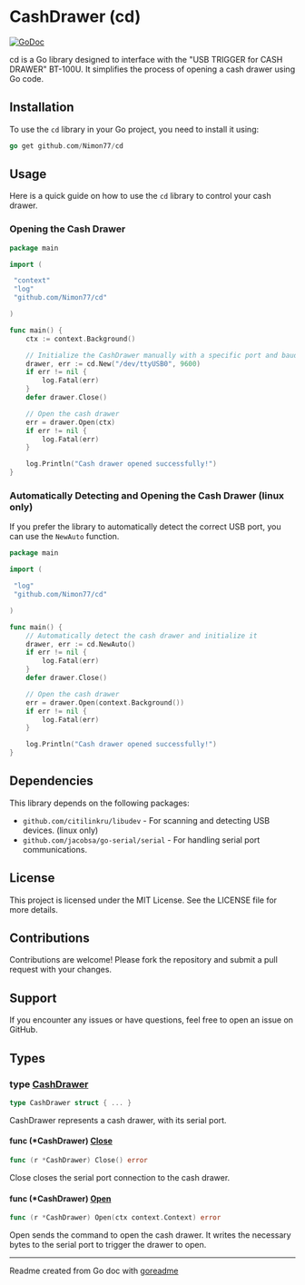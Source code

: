 <!-- File generated by github.com/posener/goreadme DO NOT EDIT. -->

# CashDrawer (cd)

[![GoDoc](https://pkg.go.dev/badge/pkgsite/pkg.svg)](https://pkg.go.dev/github.com/Nimon77/cd)

cd is a Go library designed to interface with the "USB TRIGGER for CASH DRAWER" BT-100U. It simplifies the process of opening a cash drawer using Go code.

## Installation

To use the `cd` library in your Go project, you need to install it using:

```go
go get github.com/Nimon77/cd
```

## Usage

Here is a quick guide on how to use the `cd` library to control your cash drawer.

### Opening the Cash Drawer

```go
package main

import (

 "context"
 "log"
 "github.com/Nimon77/cd"

)

func main() {
    ctx := context.Background()

    // Initialize the CashDrawer manually with a specific port and baud rate
    drawer, err := cd.New("/dev/ttyUSB0", 9600)
    if err != nil {
        log.Fatal(err)
    }
    defer drawer.Close()

    // Open the cash drawer
    err = drawer.Open(ctx)
    if err != nil {
        log.Fatal(err)
    }

    log.Println("Cash drawer opened successfully!")
}
```

### Automatically Detecting and Opening the Cash Drawer (linux only)

If you prefer the library to automatically detect the correct USB port, you can use the `NewAuto` function.

```go
package main

import (

 "log"
 "github.com/Nimon77/cd"

)

func main() {
    // Automatically detect the cash drawer and initialize it
    drawer, err := cd.NewAuto()
    if err != nil {
        log.Fatal(err)
    }
    defer drawer.Close()

    // Open the cash drawer
    err = drawer.Open(context.Background())
    if err != nil {
        log.Fatal(err)
    }

    log.Println("Cash drawer opened successfully!")
}
```

## Dependencies

This library depends on the following packages:

- `github.com/citilinkru/libudev` - For scanning and detecting USB devices. (linux only)
- `github.com/jacobsa/go-serial/serial` - For handling serial port communications.

## License

This project is licensed under the MIT License. See the LICENSE file for more details.

## Contributions

Contributions are welcome! Please fork the repository and submit a pull request with your changes.

## Support

If you encounter any issues or have questions, feel free to open an issue on GitHub.

## Types

### type [CashDrawer](/cd.go#L102)

```go
type CashDrawer struct { ... }
```

CashDrawer represents a cash drawer, with its serial port.

#### func (*CashDrawer) [Close](/cd.go#L136)

```go
func (r *CashDrawer) Close() error
```

Close closes the serial port connection to the cash drawer.

#### func (*CashDrawer) [Open](/cd.go#L109)

```go
func (r *CashDrawer) Open(ctx context.Context) error
```

Open sends the command to open the cash drawer. It writes the necessary bytes to the serial port to trigger the drawer to open.

---
Readme created from Go doc with [goreadme](https://github.com/posener/goreadme)

